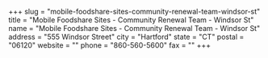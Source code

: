 +++
slug = "mobile-foodshare-sites-community-renewal-team-windsor-st"
title = "Mobile Foodshare Sites - Community Renewal Team - Windsor St"
name = "Mobile Foodshare Sites - Community Renewal Team - Windsor St"
address = "555 Windsor Street"
city = "Hartford"
state = "CT"
postal = "06120"
website = ""
phone = "860-560-5600"
fax = ""
+++
